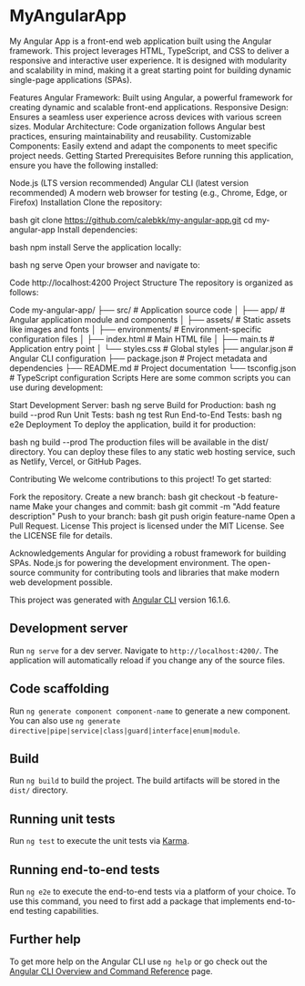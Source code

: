 # MyAngularApp
My Angular App is a front-end web application built using the Angular framework. This project leverages HTML, TypeScript, and CSS to deliver a responsive and interactive user experience. It is designed with modularity and scalability in mind, making it a great starting point for building dynamic single-page applications (SPAs).

Features
Angular Framework: Built using Angular, a powerful framework for creating dynamic and scalable front-end applications.
Responsive Design: Ensures a seamless user experience across devices with various screen sizes.
Modular Architecture: Code organization follows Angular best practices, ensuring maintainability and reusability.
Customizable Components: Easily extend and adapt the components to meet specific project needs.
Getting Started
Prerequisites
Before running this application, ensure you have the following installed:

Node.js (LTS version recommended)
Angular CLI (latest version recommended)
A modern web browser for testing (e.g., Chrome, Edge, or Firefox)
Installation
Clone the repository:

bash
git clone https://github.com/calebkk/my-angular-app.git
cd my-angular-app
Install dependencies:

bash
npm install
Serve the application locally:

bash
ng serve
Open your browser and navigate to:

Code
http://localhost:4200
Project Structure
The repository is organized as follows:

Code
my-angular-app/
├── src/                 # Application source code
│   ├── app/             # Angular application module and components
│   ├── assets/          # Static assets like images and fonts
│   ├── environments/    # Environment-specific configuration files
│   ├── index.html       # Main HTML file
│   ├── main.ts          # Application entry point
│   └── styles.css       # Global styles
├── angular.json         # Angular CLI configuration
├── package.json         # Project metadata and dependencies
├── README.md            # Project documentation
└── tsconfig.json        # TypeScript configuration
Scripts
Here are some common scripts you can use during development:

Start Development Server:
bash
ng serve
Build for Production:
bash
ng build --prod
Run Unit Tests:
bash
ng test
Run End-to-End Tests:
bash
ng e2e
Deployment
To deploy the application, build it for production:

bash
ng build --prod
The production files will be available in the dist/ directory. You can deploy these files to any static web hosting service, such as Netlify, Vercel, or GitHub Pages.

Contributing
We welcome contributions to this project! To get started:

Fork the repository.
Create a new branch:
bash
git checkout -b feature-name
Make your changes and commit:
bash
git commit -m "Add feature description"
Push to your branch:
bash
git push origin feature-name
Open a Pull Request.
License
This project is licensed under the MIT License. See the LICENSE file for details.

Acknowledgements
Angular for providing a robust framework for building SPAs.
Node.js for powering the development environment.
The open-source community for contributing tools and libraries that make modern web development possible.

This project was generated with [Angular CLI](https://github.com/angular/angular-cli) version 16.1.6.

## Development server

Run `ng serve` for a dev server. Navigate to `http://localhost:4200/`. The application will automatically reload if you change any of the source files.

## Code scaffolding

Run `ng generate component component-name` to generate a new component. You can also use `ng generate directive|pipe|service|class|guard|interface|enum|module`.

## Build

Run `ng build` to build the project. The build artifacts will be stored in the `dist/` directory.

## Running unit tests

Run `ng test` to execute the unit tests via [Karma](https://karma-runner.github.io).

## Running end-to-end tests

Run `ng e2e` to execute the end-to-end tests via a platform of your choice. To use this command, you need to first add a package that implements end-to-end testing capabilities.

## Further help

To get more help on the Angular CLI use `ng help` or go check out the [Angular CLI Overview and Command Reference](https://angular.io/cli) page.
